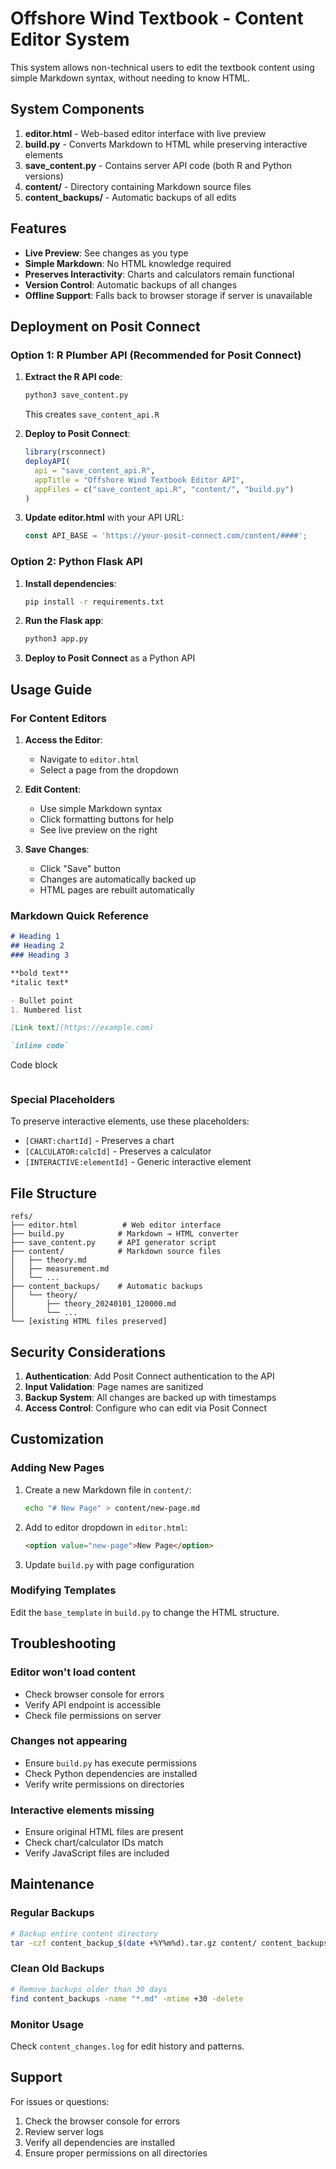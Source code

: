 # Offshore Wind Textbook - Content Editor System

This system allows non-technical users to edit the textbook content using simple Markdown syntax, without needing to know HTML.

## System Components

1. **editor.html** - Web-based editor interface with live preview
2. **build.py** - Converts Markdown to HTML while preserving interactive elements
3. **save_content.py** - Contains server API code (both R and Python versions)
4. **content/** - Directory containing Markdown source files
5. **content_backups/** - Automatic backups of all edits

## Features

- **Live Preview**: See changes as you type
- **Simple Markdown**: No HTML knowledge required
- **Preserves Interactivity**: Charts and calculators remain functional
- **Version Control**: Automatic backups of all changes
- **Offline Support**: Falls back to browser storage if server is unavailable

## Deployment on Posit Connect

### Option 1: R Plumber API (Recommended for Posit Connect)

1. **Extract the R API code**:
   ```bash
   python3 save_content.py
   ```
   This creates `save_content_api.R`

2. **Deploy to Posit Connect**:
   ```r
   library(rsconnect)
   deployAPI(
     api = "save_content_api.R",
     appTitle = "Offshore Wind Textbook Editor API",
     appFiles = c("save_content_api.R", "content/", "build.py")
   )
   ```

3. **Update editor.html** with your API URL:
   ```javascript
   const API_BASE = 'https://your-posit-connect.com/content/####';
   ```

### Option 2: Python Flask API

1. **Install dependencies**:
   ```bash
   pip install -r requirements.txt
   ```

2. **Run the Flask app**:
   ```bash
   python3 app.py
   ```

3. **Deploy to Posit Connect** as a Python API

## Usage Guide

### For Content Editors

1. **Access the Editor**:
   - Navigate to `editor.html`
   - Select a page from the dropdown

2. **Edit Content**:
   - Use simple Markdown syntax
   - Click formatting buttons for help
   - See live preview on the right

3. **Save Changes**:
   - Click "Save" button
   - Changes are automatically backed up
   - HTML pages are rebuilt automatically

### Markdown Quick Reference

```markdown
# Heading 1
## Heading 2
### Heading 3

**bold text**
*italic text*

- Bullet point
1. Numbered list

[Link text](https://example.com)

`inline code`

```
Code block
```
```

### Special Placeholders

To preserve interactive elements, use these placeholders:

- `[CHART:chartId]` - Preserves a chart
- `[CALCULATOR:calcId]` - Preserves a calculator
- `[INTERACTIVE:elementId]` - Generic interactive element

## File Structure

```
refs/
├── editor.html          # Web editor interface
├── build.py            # Markdown → HTML converter
├── save_content.py     # API generator script
├── content/            # Markdown source files
│   ├── theory.md
│   ├── measurement.md
│   └── ...
├── content_backups/    # Automatic backups
│   └── theory/
│       ├── theory_20240101_120000.md
│       └── ...
└── [existing HTML files preserved]
```

## Security Considerations

1. **Authentication**: Add Posit Connect authentication to the API
2. **Input Validation**: Page names are sanitized
3. **Backup System**: All changes are backed up with timestamps
4. **Access Control**: Configure who can edit via Posit Connect

## Customization

### Adding New Pages

1. Create a new Markdown file in `content/`:
   ```bash
   echo "# New Page" > content/new-page.md
   ```

2. Add to editor dropdown in `editor.html`:
   ```html
   <option value="new-page">New Page</option>
   ```

3. Update `build.py` with page configuration

### Modifying Templates

Edit the `base_template` in `build.py` to change the HTML structure.

## Troubleshooting

### Editor won't load content
- Check browser console for errors
- Verify API endpoint is accessible
- Check file permissions on server

### Changes not appearing
- Ensure `build.py` has execute permissions
- Check Python dependencies are installed
- Verify write permissions on directories

### Interactive elements missing
- Ensure original HTML files are present
- Check chart/calculator IDs match
- Verify JavaScript files are included

## Maintenance

### Regular Backups
```bash
# Backup entire content directory
tar -czf content_backup_$(date +%Y%m%d).tar.gz content/ content_backups/
```

### Clean Old Backups
```bash
# Remove backups older than 30 days
find content_backups -name "*.md" -mtime +30 -delete
```

### Monitor Usage
Check `content_changes.log` for edit history and patterns.

## Support

For issues or questions:
1. Check the browser console for errors
2. Review server logs
3. Verify all dependencies are installed
4. Ensure proper permissions on all directories